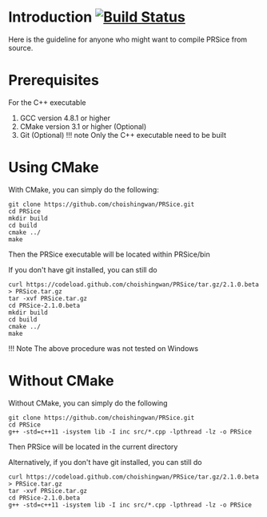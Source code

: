 # Introduction [![Build Status](https://travis-ci.org/choishingwan/PRSice.svg?branch=beta_testing)](https://travis-ci.org/choishingwan/PRSice)
Here is the guideline for anyone who might want to compile PRSice from source. 

# Prerequisites
For the C++ executable
1. GCC version 4.8.1 or higher
2. CMake version 3.1 or higher (Optional)
3. Git (Optional)
!!! note
    Only the C++ executable need to be built

# Using CMake
With CMake, you can simply do the following:
```
git clone https://github.com/choishingwan/PRSice.git
cd PRSice
mkdir build
cd build
cmake ../
make
```
Then the PRSice executable will be located within PRSice/bin

If you don't have git installed, you can still do
```
curl https://codeload.github.com/choishingwan/PRSice/tar.gz/2.1.0.beta > PRSice.tar.gz
tar -xvf PRSice.tar.gz
cd PRSice-2.1.0.beta
mkdir build
cd build
cmake ../
make
```

!!! Note
    The above procedure was not tested on Windows

# Without CMake
Without CMake, you can simply do the following
```
git clone https://github.com/choishingwan/PRSice.git
cd PRSice
g++ -std=c++11 -isystem lib -I inc src/*.cpp -lpthread -lz -o PRSice
```
Then PRSice will be located in the current directory

Alternatively, if you don't have git installed, you can still do
```
curl https://codeload.github.com/choishingwan/PRSice/tar.gz/2.1.0.beta > PRSice.tar.gz
tar -xvf PRSice.tar.gz
cd PRSice-2.1.0.beta
g++ -std=c++11 -isystem lib -I inc src/*.cpp -lpthread -lz -o PRSice
```

